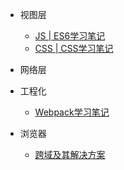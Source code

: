 * 视图层
    * [JS | ES6学习笔记](fe-system/view/js/ES6学习笔记)
    * [CSS | CSS学习笔记](fe-system/view/css/CSS学习笔记)

* 网络层

* 工程化
    * [Webpack学习笔记](fe-system/engineering/Webpack学习笔记)

* 浏览器
    * [跨域及其解决方案](fe-system/browser/跨域及其解决方案)
